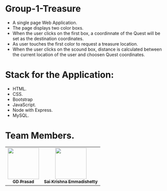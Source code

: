 # Group-1-Treasure
- A single page Web Application.
- The page displays two color boxs.
- When the user clicks on the first box, a coordinnate of the Quest will be set as the destination coordinates.
- As user  touches  the first color to request a treasure  location.
- When the user clicks on the scound box, distance is calculated between the current location of the user and choosen Quest coordinates.

# Stack for the Application:
- HTML.
- CSS.
- Bootstrap
- JavaScript.
- Node with Express.
- MySQL.

# Team Members.
 <table>
<td align="center"><a href="https://github.com/GD-Prasad"><img src="https://avatars.githubusercontent.com/u/59986885?s=400&u=df8057f5d9aa0936da702cdb1a5a776ceddf12a5&v=4" width="100px;" alt=""/><br /><sub><b>GD Prasad</b></sub></a><br /></td>
<td align="center"><a href="https://github.com/Saikrishna1545"><img src="https://avatars.githubusercontent.com/u/60013018?s=460&u=4687be0646ecbb59bd281276c302eba966ff5f64&v=4" width="100px;" alt=""/><br /><sub><b>Sai Krishna Emmadishetty
</b></sub></a><br /></td>

</table>
